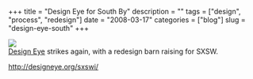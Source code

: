 +++
title = "Design Eye for South By"
description = ""
tags = ["design", "process", "redesign"]
date = "2008-03-17"
categories = ["blog"]
slug = "design-eye-south"
+++



<p><img src="http://farm3.static.flickr.com/2085/2340299283_f6449eff68_o.png" class="notebook-image" /><br />
<a href="http://designeye.org/sxswi/">Design Eye</a> strikes again, with a redesign barn raising for SXSW.</p>
    
  <a href="http://designeye.org/sxswi/">http://designeye.org/sxswi/</a>
